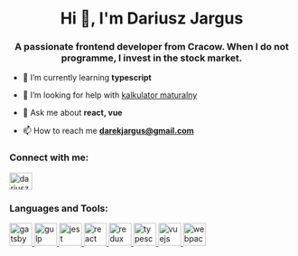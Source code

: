 <h1 align="center">Hi 👋, I'm Dariusz Jargus</h1>
<h3 align="center">A passionate frontend developer from Cracow. When I do not programme, I invest in the stock market.</h3>

- 🌱 I’m currently learning **typescript**

- 🤝 I’m looking for help with [kalkulator maturalny](https://kalkulatormaturalny.pl/)

- 💬 Ask me about **react, vue**

- 📫 How to reach me **darekjargus@gmail.com**

<h3 align="left">Connect with me:</h3>
<p align="left">
<a href="https://linkedin.com/in/dariusz-jargus-1a9556135" target="blank"><img align="center" src="https://cdn.jsdelivr.net/npm/simple-icons@3.0.1/icons/linkedin.svg" alt="dariusz-jargus-1a9556135" height="30" width="40" /></a>
</p>

<h3 align="left">Languages and Tools:</h3>
<p align="left"> <a href="https://www.gatsbyjs.com/" target="_blank"> <img src="https://www.vectorlogo.zone/logos/gatsbyjs/gatsbyjs-icon.svg" alt="gatsby" width="40" height="40"/> </a> <a href="https://gulpjs.com" target="_blank"> <img src="https://devicons.github.io/devicon/devicon.git/icons/gulp/gulp-plain.svg" alt="gulp" width="40" height="40"/> </a> <a href="https://jestjs.io" target="_blank"> <img src="https://www.vectorlogo.zone/logos/jestjsio/jestjsio-icon.svg" alt="jest" width="40" height="40"/> </a> <a href="https://reactjs.org/" target="_blank"> <img src="https://devicons.github.io/devicon/devicon.git/icons/react/react-original-wordmark.svg" alt="react" width="40" height="40"/> </a> <a href="https://redux.js.org" target="_blank"> <img src="https://devicons.github.io/devicon/devicon.git/icons/redux/redux-original.svg" alt="redux" width="40" height="40"/> </a> <a href="https://www.typescriptlang.org/" target="_blank"> <img src="https://devicons.github.io/devicon/devicon.git/icons/typescript/typescript-original.svg" alt="typescript" width="40" height="40"/> </a> <a href="https://vuejs.org/" target="_blank"> <img src="https://devicons.github.io/devicon/devicon.git/icons/vuejs/vuejs-original-wordmark.svg" alt="vuejs" width="40" height="40"/> </a> <a href="https://webpack.js.org" target="_blank"> <img src="https://devicons.github.io/devicon/devicon.git/icons/webpack/webpack-original.svg" alt="webpack" width="40" height="40"/> </a> </p>

